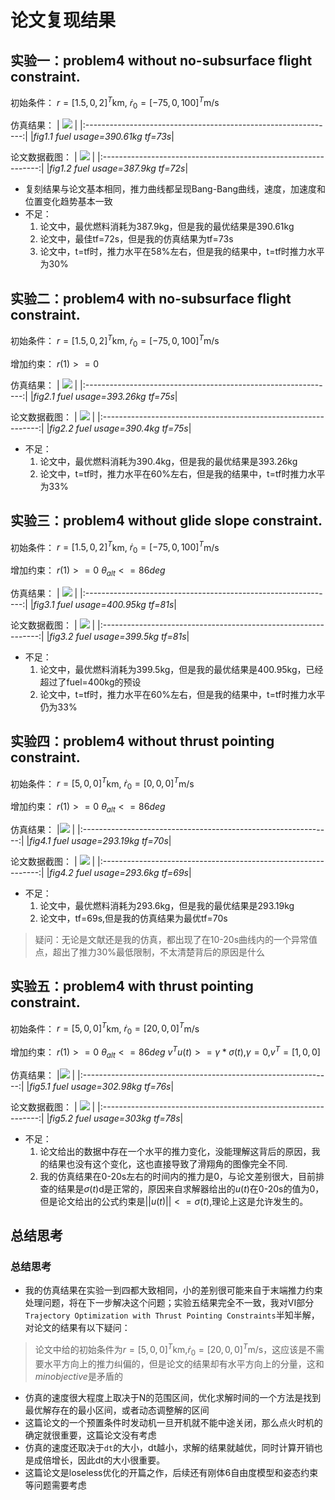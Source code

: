 # 论文复现结果
## 实验一：problem4 without no-subsurface flight constraint.
初始条件：
$r=[1.5,0,2]^T$km,
$\dot{r}_0=[-75,0,100]^T$m/s

仿真结果：
| <img src="./assets/实验一数据图.svg"> |
|:--------------------------------------------------------------:|
|*fig1.1 fuel usage=390.61kg tf=73s*|

论文数据截图：
| <img src="./assets/实验一论文数据图.png"> |
|:--------------------------------------------------------------:|
|*fig1.2 fuel usage=387.9kg tf=72s*|


- 复刻结果与论文基本相同，推力曲线都呈现Bang-Bang曲线，速度，加速度和位置变化趋势基本一致
- 不足：
    1. 论文中，最优燃料消耗为387.9kg，但是我的最优结果是390.61kg
    2. 论文中，最佳tf=72s，但是我的仿真结果为tf=73s
    3. 论文中，t=tf时，推力水平在58%左右，但是我的结果中，t=tf时推力水平为30%
## 实验二：problem4 with no-subsurface flight constraint.
初始条件：
$r=[1.5,0,2]^T$km,
$\dot{r}_0=[-75,0,100]^T$m/s

增加约束：
$r(1)>=0$

仿真结果：
| <img src="./assets/实验二数据图.svg"> |
|:--------------------------------------------------------------:|
|*fig2.1 fuel usage=393.26kg tf=75s*|

论文数据截图：
| <img src="./assets/实验二论文数据图.png"> |
|:--------------------------------------------------------------:|
|*fig2.2 fuel usage=390.4kg tf=75s*|

- 不足：
    1. 论文中，最优燃料消耗为390.4kg，但是我的最优结果是393.26kg
    2. 论文中，t=tf时，推力水平在60%左右，但是我的结果中，t=tf时推力水平为33%
## 实验三：problem4 without glide slope constraint.
初始条件：
$r=[1.5,0,2]^T$km,
$\dot{r}_0=[-75,0,100]^T$m/s

增加约束：
$r(1)>=0$
${\theta}_{alt}<=86deg$

仿真结果：
| <img src="./assets/实验三数据图.svg" > |
|:--------------------------------------------------------------:|
|*fig3.1 fuel usage=400.95kg tf=81s*|

论文数据截图：
| <img src="./assets/实验三论文数据图.png"> |
|:--------------------------------------------------------------:|
|*fig3.2 fuel usage=399.5kg tf=81s*|

- 不足：
    1. 论文中，最优燃料消耗为399.5kg，但是我的最优结果是400.95kg，已经超过了fuel=400kg的预设
    2. 论文中，t=tf时，推力水平在60%左右，但是我的结果中，t=tf时推力水平仍为33%
## 实验四：problem4 without thrust pointing constraint.
初始条件：
$r=[5,0,0]^T$km,
$\dot{r}_0=[0,0,0]^T$m/s

增加约束：
$r(1)>=0$
${\theta}_{alt}<=86deg$

仿真结果：
|<img src="./assets/实验四数据图.svg" > |
|:--------------------------------------------------------------:|
|*fig4.1 fuel usage=293.19kg tf=70s*|

论文数据截图：
| <img src="./assets/实验四论文数据图.png" > |
|:--------------------------------------------------------------:|
|*fig4.2 fuel usage=293.6kg tf=69s*|

- 不足：
    1. 论文中，最优燃料消耗为293.6kg，但是我的最优结果是293.19kg
    2. 论文中，tf=69s,但是我的仿真结果为最优tf=70s
>疑问：无论是文献还是我的仿真，都出现了在10-20s曲线内的一个异常值点，超出了推力30%最低限制，不太清楚背后的原因是什么

## 实验五：problem4 with thrust pointing constraint.
初始条件：
$r=[5,0,0]^T$km,
$\dot{r}_0=[20,0,0]^T$m/s

增加约束：
$r(1)>=0$
${\theta}_{alt}<=86deg$
$v^Tu(t)>=\gamma*\sigma(t)$,$\gamma=0$,$v^T=[1,0,0]$

仿真结果：
|<img src="./assets/实验五数据图.svg"> |
|:--------------------------------------------------------------:|
|*fig5.1 fuel usage=302.98kg tf=76s*|

论文数据截图：
| <img src="./assets/实验五论文数据图.png"> |
|:--------------------------------------------------------------:|
|*fig5.2 fuel usage=303kg tf=78s*|

- 不足：
  1. 论文给出的数据中存在一个水平的推力变化，没能理解这背后的原因，我的结果也没有这个变化，这也直接导致了滑翔角的图像完全不同.
  2. 我的仿真结果在0-20s左右的时间内的推力是0，与论文差别很大，目前排查的结果是$\sigma(t)$d是正常的，原因来自求解器给出的$u(t)$在0-20s的值为0，但是论文给出的公式约束是$||u(t)||<=\sigma(t)$,理论上这是允许发生的。

## 总结思考
### 总结思考
- 我的仿真结果在实验一到四都大致相同，小的差别很可能来自于末端推力约束处理问题，将在下一步解决这个问题；实验五结果完全不一致，我对VI部分`Trajectory Optimization with Thrust Pointing Constraints`半知半解，对论文的结果有以下疑问：
>论文中给的初始条件为$r=[5,0,0]^T$km,$\dot{r}_0=[20,0,0]^T$m/s，这应该是不需要水平方向上的推力纠偏的，但是论文的结果却有水平方向上的分量，这和$min objective$是矛盾的
- 仿真的速度很大程度上取决于N的范围区间，优化求解时间的一个方法是找到最优解存在的最小区间，或者动态调整解的区间
- 这篇论文的一个预置条件时发动机一旦开机就不能中途关闭，那么点火时机的确定就很重要，这篇论文没有考虑
- 仿真的速度还取决于`dt`的大小，dt越小，求解的结果就越优，同时计算开销也是成倍增长，因此dt的大小很重要。
- 这篇论文是loseless优化的开篇之作，后续还有刚体6自由度模型和姿态约束等问题需要考虑

























